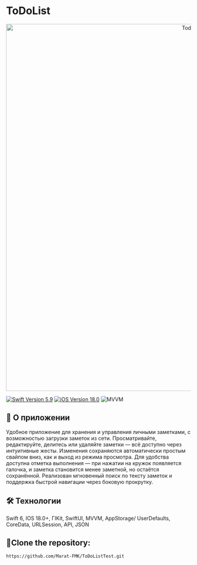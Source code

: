 

 # ToDoList
<p align="center">
  <img src="https://github.com/Marat-FMK/ToDoListTest/blob/main/ToDo.jpg" alt="TodoList" width="1000"/>
</p>

<p align="left"> 
  <a href="https://swift.org"> <img src="https://img.shields.io/badge/Swift-5.9-mediumslateblue" alt="Swift Version 5.9" /></a> 
  <a href="https://developer.apple.com/ios/"> <img src="https://img.shields.io/badge/iOS-18.0%2B-indianred" alt="iOS Version 18.0"/></a> 
  <img src="https://img.shields.io/badge/MVVM-goldenrod" alt="MVVM" /> 
</p>

## 📱 О приложении
Удобное приложение для хранения и управления личными заметками, с возможностью загрузки заметок из сети.
Просматривайте, редактируйте, делитесь или удаляйте заметки — всё доступно через интуитивные жесты. 
Изменения сохраняются автоматически простым свайпом вниз, как и выход из режима просмотра.
Для удобства доступна отметка выполнения — при нажатии на кружок появляется галочка, и заметка становится менее заметной, но остаётся сохранённой.
Реализован мгновенный поиск по тексту заметок и поддержка быстрой навигации через боковую прокрутку.

## 🛠️ Технологии
Swift 6, IOS 18.0+, ГIKit, SwiftUI, MVVM, AppStorage/ UserDefaults, CoreData, URLSession, API, JSON

## 📂Clone the repository:
   ```bash
   https://github.com/Marat-FMK/ToDoListTest.git
